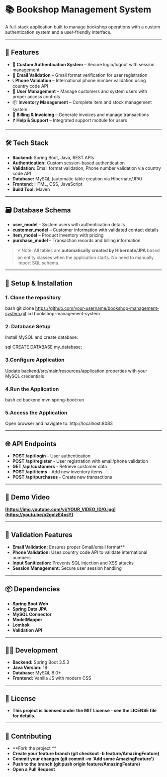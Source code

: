 # 📚 Bookshop Management System

A full-stack application built to manage bookshop operations with a custom authentication system and a user-friendly interface.

---

## 🚀 Features

- 🔐 **Custom Authentication System** – Secure login/logout with session management  
- 📧 **Email Validation** – Gmail format verification for user registration  
- 📞 **Phone Validation** – International phone number validation using country code API  
- 👥 **User Management** – Manage customers and system users with proper access controls  
- 📦 **Inventory Management** – Complete item and stock management system  
- 🧾 **Billing & Invoicing** – Generate invoices and manage transactions  
- ❓ **Help & Support** – Integrated support module for users  

---

## 🛠 Tech Stack

- **Backend:** Spring Boot, Java, REST APIs  
- **Authentication:** Custom session-based authentication  
- **Validation:** Email format validation, Phone number validation via country code API  
- **Database:** MySQL (automatic table creation via Hibernate/JPA)  
- **Frontend:** HTML, CSS, JavaScript  
- **Build Tool:** Maven  

---

## 🗃️ Database Schema

- **user_model** – System users with authentication details  
- **customer_model** – Customer information with validated contact details  
- **item_model** – Product inventory with pricing  
- **purchase_model** – Transaction records and billing information  

> ⚡ Note: All tables are **automatically created by Hibernate/JPA** based on entity classes when the application starts. No need to manually import SQL schema.

---

## 🔧 Setup & Installation

### 1. Clone the repository
bash
git clone https://github.com/your-username/bookshop-management-system.git
cd bookshop-management-system

### 2. Database Setup

Install MySQL and create database:

sql
CREATE DATABASE my_database;
### 3.Configure Application

Update backend/src/main/resources/application.properties with your MySQL credentials

### 4.Run the Application

bash
cd backend
mvn spring-boot:run
### 5.Access the Application

Open browser and navigate to: http://localhost:8083

---

## 🌐 API Endpoints

- **POST /api/login** - User authentication
- **POST /api/register** - User registration with email/phone validation
- **GET /api/customers** - Retrieve customer data
- **POST /api/items** - Add new inventory items
- **POST /api/purchases** - Create new transactions

---

## 📸 Demo Video

**[https://img.youtube.com/vi/YOUR_VIDEO_ID/0.jpg](https://youtu.be/o2golzE4osY)**

---

## 🚦 Validation Features

- **Email Validation:** Ensures proper Gmail/email format**
- **Phone Validation:** Uses country code API to validate international numbers
- **Input Sanitization:** Prevents SQL injection and XSS attacks
- **Session Management:** Secure user session handling

---

## 📦 Dependencies

- **Spring Boot Web**
- **Spring Data JPA**
- **MySQL Connector**
- **ModelMapper**
- **Lombok**
- **Validation API**

---

## 👨‍💻 Development

- **Backend:** Spring Boot 3.5.3
- **Java Version:** 18
- **Database:** MySQL 8.0+
- **Frontend:** Vanilla JS with modern CSS

---

## 📝 License

- **This project is licensed under the MIT License - see the LICENSE file for details.**

---

## 🤝 Contributing

- **Fork the project **
- **Create your feature branch (git checkout -b feature/AmazingFeature)**
- **Commit your changes (git commit -m 'Add some AmazingFeature')**
- **Push to the branch (git push origin feature/AmazingFeature)**
- **Open a Pull Request**
